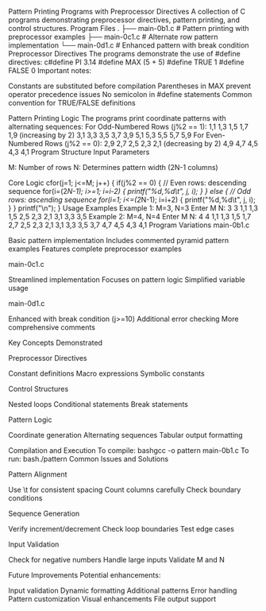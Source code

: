 Pattern Printing Programs with Preprocessor Directives
A collection of C programs demonstrating preprocessor directives, pattern printing, and control structures.
Program Files
.
├── main-0b1.c  # Pattern printing with preprocessor examples
├── main-0c1.c  # Alternate row pattern implementation
└── main-0d1.c  # Enhanced pattern with break condition
Preprocessor Directives
The programs demonstrate the use of #define directives:
c#define PI 3.14
#define MAX (5 + 5)
#define TRUE 1
#define FALSE 0
Important notes:

Constants are substituted before compilation
Parentheses in MAX prevent operator precedence issues
No semicolon in #define statements
Common convention for TRUE/FALSE definitions

Pattern Printing Logic
The programs print coordinate patterns with alternating sequences:
For Odd-Numbered Rows (j%2 == 1):
1,1  1,3  1,5  1,7  1,9    (increasing by 2)
3,1  3,3  3,5  3,7  3,9
5,1  5,3  5,5  5,7  5,9
For Even-Numbered Rows (j%2 == 0):
2,9  2,7  2,5  2,3  2,1    (decreasing by 2)
4,9  4,7  4,5  4,3  4,1
Program Structure
Input Parameters

M: Number of rows
N: Determines pattern width (2N-1 columns)

Core Logic
cfor(j=1; j<=M; j++) {
    if(j%2 == 0) {
        // Even rows: descending sequence
        for(i=(2*N-1); i>=1; i=i-2) {
            printf("%d,%d\t", j, i);
        }
    } else {
        // Odd rows: ascending sequence
        for(i=1; i<=(2*N-1); i=i+2) {
            printf("%d,%d\t", j, i);
        }
    }
    printf("\n");
}
Usage Examples
Example 1: M=3, N=3
Enter M N: 3 3
1,1  1,3  1,5
2,5  2,3  2,1
3,1  3,3  3,5
Example 2: M=4, N=4
Enter M N: 4 4
1,1  1,3  1,5  1,7
2,7  2,5  2,3  2,1
3,1  3,3  3,5  3,7
4,7  4,5  4,3  4,1
Program Variations
main-0b1.c

Basic pattern implementation
Includes commented pyramid pattern examples
Features complete preprocessor examples

main-0c1.c

Streamlined implementation
Focuses on pattern logic
Simplified variable usage

main-0d1.c

Enhanced with break condition (j>=10)
Additional error checking
More comprehensive comments

Key Concepts Demonstrated

Preprocessor Directives

Constant definitions
Macro expressions
Symbolic constants


Control Structures

Nested loops
Conditional statements
Break statements


Pattern Logic

Coordinate generation
Alternating sequences
Tabular output formatting



Compilation and Execution
To compile:
bashgcc -o pattern main-0b1.c
To run:
bash./pattern
Common Issues and Solutions

Pattern Alignment

Use \t for consistent spacing
Count columns carefully
Check boundary conditions


Sequence Generation

Verify increment/decrement
Check loop boundaries
Test edge cases


Input Validation

Check for negative numbers
Handle large inputs
Validate M and N



Future Improvements
Potential enhancements:

Input validation
Dynamic formatting
Additional patterns
Error handling
Pattern customization
Visual enhancements
File output support
